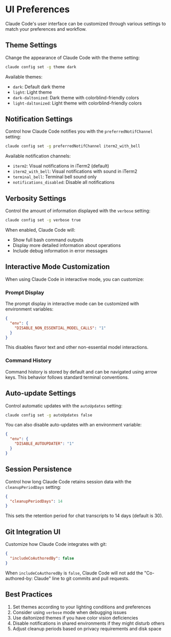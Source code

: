 # UI Preferences

Claude Code's user interface can be customized through various settings to match your preferences and workflow.

## Theme Settings

Change the appearance of Claude Code with the theme setting:

```bash
claude config set -g theme dark
```

Available themes:
- `dark`: Default dark theme
- `light`: Light theme
- `dark-daltonized`: Dark theme with colorblind-friendly colors
- `light-daltonized`: Light theme with colorblind-friendly colors

## Notification Settings

Control how Claude Code notifies you with the `preferredNotifChannel` setting:

```bash
claude config set -g preferredNotifChannel iterm2_with_bell
```

Available notification channels:
- `iterm2`: Visual notifications in iTerm2 (default)
- `iterm2_with_bell`: Visual notifications with sound in iTerm2
- `terminal_bell`: Terminal bell sound only
- `notifications_disabled`: Disable all notifications

## Verbosity Settings

Control the amount of information displayed with the `verbose` setting:

```bash
claude config set -g verbose true
```

When enabled, Claude Code will:
- Show full bash command outputs
- Display more detailed information about operations
- Include debug information in error messages

## Interactive Mode Customization

When using Claude Code in interactive mode, you can customize:

### Prompt Display

The prompt display in interactive mode can be customized with environment variables:

```json
{
  "env": {
    "DISABLE_NON_ESSENTIAL_MODEL_CALLS": "1"
  }
}
```

This disables flavor text and other non-essential model interactions.

### Command History

Command history is stored by default and can be navigated using arrow keys. This behavior follows standard terminal conventions.

## Auto-update Settings

Control automatic updates with the `autoUpdates` setting:

```bash
claude config set -g autoUpdates false
```

You can also disable auto-updates with an environment variable:

```json
{
  "env": {
    "DISABLE_AUTOUPDATER": "1"
  }
}
```

## Session Persistence

Control how long Claude Code retains session data with the `cleanupPeriodDays` setting:

```json
{
  "cleanupPeriodDays": 14
}
```

This sets the retention period for chat transcripts to 14 days (default is 30).

## Git Integration UI

Customize how Claude Code integrates with git:

```json
{
  "includeCoAuthoredBy": false
}
```

When `includeCoAuthoredBy` is `false`, Claude Code will not add the "Co-authored-by: Claude" line to git commits and pull requests.

## Best Practices

1. Set themes according to your lighting conditions and preferences
2. Consider using `verbose` mode when debugging issues
3. Use daltonized themes if you have color vision deficiencies
4. Disable notifications in shared environments if they might disturb others
5. Adjust cleanup periods based on privacy requirements and disk space